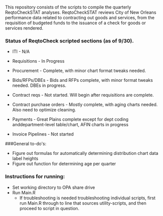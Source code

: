 This repository consists of the scripts to compile the quarterly ReqtoCheckSTAT analyses. ReqtoCheckSTAT reviews City of New Orleans performance data related to contracting out goods and services, from the requisition of budgeted funds to the issuance of a check for goods or services rendered. 


### Status of ReqtoCheck scripted sections (as of 9/30).
* ITI - N/A

* Requisitions - In Progress

* Procurement - Complete, with minor chart format tweaks needed.

* Bids/RFPs/DBEs - Bids and RFPs complete, with minor format tweaks needed.  DBEs in progress.

* Contract reqs - Not started.  Will begin after requisitions are complete.

* Contract purchase orders - Mostly complete, with aging charts needed. Also need to optimize cleaning.

* Payments - Great Plains complete except for dept coding anddepartment-level table/chart, AFIN charts in progress

* Invoice Pipelines - Not started


###General to-do's:
* Figure out formulas for automatically determining distribution chart data label heights
* Figure out function for determining age per quarter

### Instructions for running:
* Set working directory to OPA share drive
* Run Main.R
	* If troubleshooting is needed troubleshooting individual scripts, first run Main.R through to line that sources utility-scripts, and then proceed to script in question.